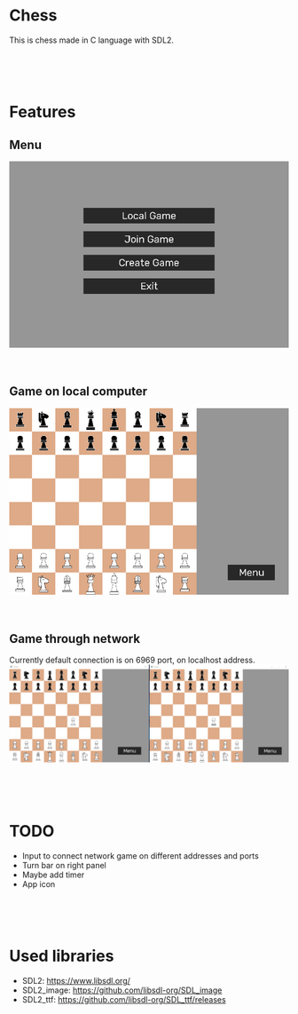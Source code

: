 # Chess
This is chess made in C language with SDL2.

<br />
<br />
<br />

# Features

## Menu
<img src="data/menu.png">

<br />
<br />
<br />

## Game on local computer
<img src="data/local game.png">

<br />
<br />
<br />

## Game through network
Currently default connection is on 6969 port, on localhost address.
<img src="data/network game.png">

<br />
<br />
<br />

# TODO
- Input to connect network game on different addresses and ports
- Turn bar on right panel
- Maybe add timer
- App icon

<br />
<br />
<br />

# Used libraries
- SDL2:       https://www.libsdl.org/
- SDL2_image: https://github.com/libsdl-org/SDL_image
- SDL2_ttf:   https://github.com/libsdl-org/SDL_ttf/releases